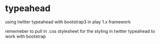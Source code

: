 typeahead
=========
using twitter typeahead with bootstrap3 in play 1.x framework

rememeber to pull in .css stylesheet for the styling in twitter typeahead to work with bootstrap
